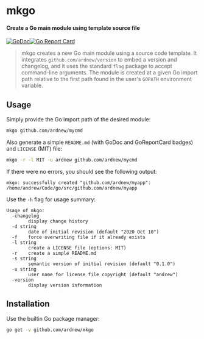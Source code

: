 [docimg]:https://godoc.org/github.com/ardnew/mkgo?status.svg
[docurl]:https://godoc.org/github.com/ardnew/mkgo
[repimg]:https://goreportcard.com/badge/github.com/ardnew/mkgo
[repurl]:https://goreportcard.com/report/github.com/ardnew/mkgo

# mkgo
#### Create a Go main module using template source file

[![GoDoc][docimg]][docurl][![Go Report Card][repimg]][repurl]

> mkgo creates a new Go main module using a source code template.
> It integrates `github.com/ardnew/version` to embed a version and changelog,
> and it uses the standard `flag` package to accept command-line arguments.
> The module is created at a given Go import path relative to the first path
> found in the user's `GOPATH` environment variable.

## Usage

Simply provide the Go import path of the desired module:

```sh
mkgo github.com/ardnew/mycmd
```

Also generate a simple `README.md` (with GoDoc and GoReportCard badges) and `LICENSE` (MIT) file:

```sh
mkgo -r -l MIT -u ardnew github.com/ardnew/mycmd
```

If there were no errors, you should see the following output:

```
mkgo: successfully created "github.com/ardnew/myapp": /home/andrew/Code/go/src/github.com/ardnew/myapp
```

Use the `-h` flag for usage summary:

```
Usage of mkgo:
  -changelog
		display change history
  -d string
		date of initial revision (default "2020 Oct 10")
  -f    force overwriting file if it already exists
  -l string
		create a LICENSE file (options: MIT)
  -r    create a simple README.md
  -s string
		semantic version of initial revision (default "0.1.0")
  -u string
		user name for license file copyright (default "andrew")
  -version
		display version information
```

## Installation

Use the builtin Go package manager:

```sh
go get -v github.com/ardnew/mkgo
```

